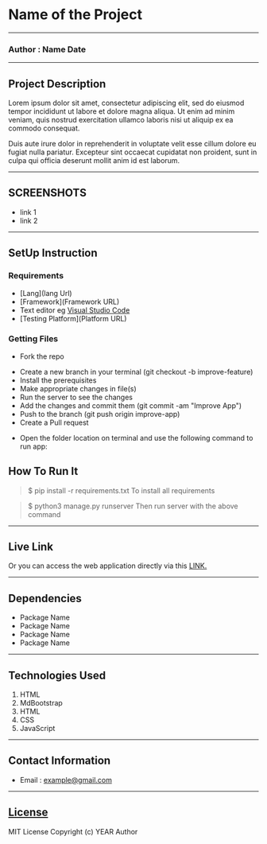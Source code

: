 
 # Name of the Project
 *****
 ### Author : Name Date
 ****
 ## Project Description
 Lorem ipsum dolor sit amet, consectetur adipiscing elit, sed do eiusmod tempor incididunt ut labore et dolore magna aliqua. Ut enim ad minim veniam, quis nostrud exercitation ullamco laboris nisi ut aliquip ex ea commodo consequat. 

 Duis aute irure dolor in reprehenderit in voluptate velit esse cillum dolore eu fugiat nulla pariatur. Excepteur sint occaecat cupidatat non proident, sunt in culpa qui officia deserunt mollit anim id est laborum.
 ******

 ## SCREENSHOTS
 - link 1
 - link 2


 ********
 ## SetUp Instruction
 ### Requirements
 * [Lang](lang Url)
 * [Framework](Framework URL)
 * Text editor eg [Visual Studio Code](https://code.visualstudio.com/download)
 * [Testing Platform](Platform URL)


 ### Getting Files
 * Fork the repo
 - Create a new branch in your terminal (git checkout -b improve-feature)
 - Install the prerequisites
 - Make appropriate changes in file(s)
 - Run the server to see the changes
 - Add the changes and commit them (git commit -am "Improve App")
 - Push to the branch (git push origin improve-app)
 - Create a Pull request
 * Open the folder location on terminal and use the following command to run app:

 ## How To Run It
 >  $ pip install -r requirements.txt
 To install all requirements

 > $ python3 manage.py runserver
 Then run server with the above command
 *****
 ## Live Link
 Or you can access the web application directly via this [LINK.](link.com/)
 *****
 ## Dependencies
 - Package Name
 - Package Name
 - Package Name
 - Package Name
 *****
 ## Technologies Used
 1. HTML
 2. MdBootstrap
 3. HTML
 4. CSS
 5. JavaScript
 *****
 ## Contact Information
 * Email : example@gmail.com
 *****
 ## [License](LICENSE)
 MIT License
 Copyright (c) YEAR Author